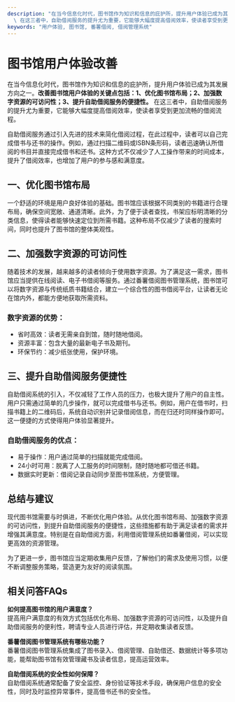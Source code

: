 ```yaml
---
description: "在当今信息化时代，图书馆作为知识和信息的庇护所，提升用户体验已成为其发展方向之一。**改善图书馆用户体验的关键点包括：1、优化图书馆布局；2、加强数字资源的可访问性；3、提升自助借阅服务的便捷性。**\
  \ 在这三者中，自助借阅服务的提升尤为重要，它能够大幅度提高借阅效率，使读者享受到更加流畅的借阅流程。"
keywords: "用户体验, 图书馆, 番薯借阅, 借阅管理系统"
---
```

# 图书馆用户体验改善

在当今信息化时代，图书馆作为知识和信息的庇护所，提升用户体验已成为其发展方向之一。**改善图书馆用户体验的关键点包括：1、优化图书馆布局；2、加强数字资源的可访问性；3、提升自助借阅服务的便捷性。** 在这三者中，自助借阅服务的提升尤为重要，它能够大幅度提高借阅效率，使读者享受到更加流畅的借阅流程。

自助借阅服务通过引入先进的技术来简化借阅过程，在此过程中，读者可以自己完成借书与还书的操作。例如，通过扫描二维码或ISBN条形码，读者迅速确认所借阅的书目并直接完成借书和还书。这种方式不仅减少了人工操作带来的时间成本，提升了借阅效率，也增加了用户的参与感和满意度。

## **一、优化图书馆布局**
一个舒适的环境是用户良好体验的基础。图书馆应该根据不同类别的书籍进行合理布局，确保空间宽敞、通道清晰。此外，为了便于读者查找，书架应标明清晰的分类信息，使得读者能够快速定位到所需书籍。这种布局不仅减少了读者的搜索时间，同时也提升了图书馆的整体美观性。

## **二、加强数字资源的可访问性**
随着技术的发展，越来越多的读者倾向于使用数字资源。为了满足这一需求，图书馆应当提供在线阅读、电子书借阅等服务。通过番薯借阅图书管理系统，图书馆可以将数字资源与传统纸质书籍结合，建立一个综合性的图书借阅平台，让读者无论在馆内外，都能方便地获取所需资料。

### **数字资源的优势：**
- 省时高效：读者无需亲自到馆，随时随地借阅。
- 资源丰富：包含大量的最新电子书及期刊。
- 环保节约：减少纸张使用，保护环境。

## **三、提升自助借阅服务便捷性**
自助借阅系统的引入，不仅减轻了工作人员的压力，也极大提升了用户的自主性。用户只需通过简单的几步操作，就可以完成借书与还书。例如，用户在借书时，扫描书籍上的二维码后，系统自动识别并记录借阅信息，而在归还时同样操作即可。这一便捷的方式使得用户体验显著提升。

### **自助借阅服务的优点：**
- 易于操作：用户通过简单的扫描就能完成借阅。
- 24小时可用：脱离了人工服务的时间限制，随时随地都可借还书籍。
- 数据实时更新：借阅记录自动同步至图书馆系统，方便管理。

## **总结与建议**
现代图书馆需要与时俱进，不断优化用户体验。从优化图书馆布局、加强数字资源的可访问性，到提升自助借阅服务的便捷性，这些措施都有助于满足读者的需求并增强其满意度。特别是在自助借阅方面，利用借阅管理系统如番薯借阅，可以实现更高效的资源管理。

为了更进一步，图书馆应当定期收集用户反馈，了解他们的需求及使用习惯，以便不断调整服务策略，营造更为友好的阅读氛围。

## 相关问答FAQs
**如何提高图书馆的用户满意度？**  
提高用户满意度的有效方式包括优化布局、加强数字资源的可访问性，以及提升自助借阅服务的便利性，聘请专业人员进行评估，并定期收集读者反馈。

**番薯借阅图书管理系统有哪些功能？**  
番薯借阅图书管理系统集成了图书录入、借阅管理、自助借还、数据统计等多项功能，能帮助图书馆有效管理藏书及读者信息，提高运营效率。

**自助借阅系统的安全性如何保障？**  
自助借阅系统通常配备了安全监控、身份验证等技术手段，确保用户信息的安全性，同时及时监控异常事件，提高借书还书的安全性。
